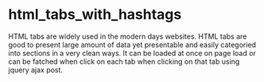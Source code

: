 # html_tabs_with_hashtags
HTML tabs are widely used in the modern days websites. HTML tabs are good to present large amount of data yet presentable and easily categoried into sections in a very clean ways. It can be loaded at once on page load or can be fatched when click on each tab when clicking on that tab using jquery ajax post.
